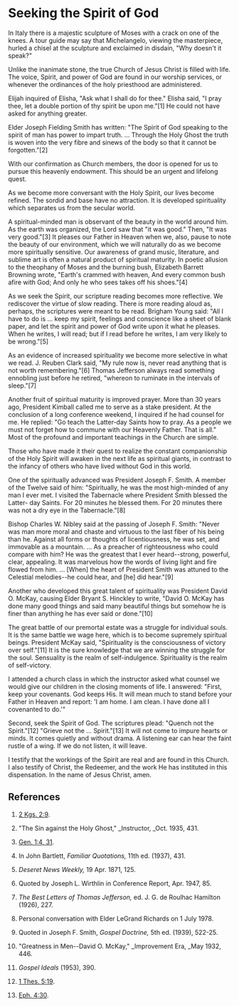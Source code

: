 # Seeking the Spirit of God

In Italy there is a majestic sculpture of Moses with a crack on one of the
knees. A tour guide may say that Michelangelo, viewing the masterpiece, hurled
a chisel at the sculpture and exclaimed in disdain, "Why doesn't it speak?"

Unlike the inanimate stone, the true Church of Jesus Christ is filled with
life. The voice, Spirit, and power of God are found in our worship services,
or whenever the ordinances of the holy priesthood are administered.

Elijah inquired of Elisha, "Ask what I shall do for thee." Elisha said, "I
pray thee, let a double portion of thy spirit be upon me."[1] He could not
have asked for anything greater.

Elder Joseph Fielding Smith has written: "The Spirit of God speaking to the
spirit of man has power to impart truth. ... Through the Holy Ghost the truth is
woven into the very fibre and sinews of the body so that it cannot be
forgotten."[2]

With our confirmation as Church members, the door is opened for us to pursue
this heavenly endowment. This should be an urgent and lifelong quest.

As we become more conversant with the Holy Spirit, our lives become refined.
The sordid and base have no attraction. It is developed spirituality which
separates us from the secular world.

A spiritual-minded man is observant of the beauty in the world around him. As
the earth was organized, the Lord saw that "it was good." Then, "It was very
good."[3] It pleases our Father in Heaven when we, also, pause to note the
beauty of our environment, which we will naturally do as we become more
spiritually sensitive. Our awareness of grand music, literature, and sublime
art is often a natural product of spiritual maturity. In poetic allusion to
the theophany of Moses and the burning bush, Elizabeth Barrett Browning wrote,
"Earth's crammed with heaven, And every common bush afire with God; And only
he who sees takes off his shoes."[4]

As we seek the Spirit, our scripture reading becomes more reflective. We
rediscover the virtue of slow reading. There is more reading aloud as,
perhaps, the scriptures were meant to be read. Brigham Young said: "All I have
to do is ... keep my spirit, feelings and conscience like a sheet of blank
paper, and let the spirit and power of God write upon it what he pleases. When
he writes, I will read; but if I read before he writes, I am very likely to be
wrong."[5]

As an evidence of increased spirituality we become more selective in what we
read. J. Reuben Clark said, "My rule now is, never read anything that is not
worth remembering."[6] Thomas Jefferson always read something ennobling just
before he retired, "whereon to ruminate in the intervals of sleep."[7]

Another fruit of spiritual maturity is improved prayer. More than 30 years
ago, President Kimball called me to serve as a stake president. At the
conclusion of a long conference weekend, I inquired if he had counsel for me.
He replied: "Go teach the Latter-day Saints how to pray. As a people we must
not forget how to commune with our Heavenly Father. That is all." Most of the
profound and important teachings in the Church are simple.

Those who have made it their quest to realize the constant companionship of
the Holy Spirit will awaken in the next life as spiritual giants, in contrast
to the infancy of others who have lived without God in this world.

One of the spiritually advanced was President Joseph F. Smith. A member of the
Twelve said of him: "Spiritually, he was the most high-minded of any man I
ever met. I visited the Tabernacle where President Smith blessed the Latter-
day Saints. For 20 minutes he blessed them. For 20 minutes there was not a dry
eye in the Tabernacle."[8]

Bishop Charles W. Nibley said at the passing of Joseph F. Smith: "Never was
man more moral and chaste and virtuous to the last fiber of his being than he.
Against all forms or thoughts of licentiousness, he was set, and immovable as
a mountain. ... As a preacher of righteousness who could compare with him? He
was the greatest that I ever heard--strong, powerful, clear, appealing. It was
marvelous how the words of living light and fire flowed from him. ... [When] the
heart of President Smith was attuned to the Celestial melodies--he could hear,
and [he] did hear."[9]

Another who developed this great talent of spirituality was President David O.
McKay, causing Elder Bryant S. Hinckley to write, "David O. McKay has done
many good things and said many beautiful things but somehow he is finer than
anything he has ever said or done."[10]

The great battle of our premortal estate was a struggle for individual souls.
It is the same battle we wage here, which is to become supremely spiritual
beings. President McKay said, "Spirituality is the consciousness of victory
over self."[11] It is the sure knowledge that we are winning the struggle for
the soul. Sensuality is the realm of self-indulgence. Spirituality is the
realm of self-victory.

I attended a church class in which the instructor asked what counsel we would
give our children in the closing moments of life. I answered: "First, keep
your covenants. God keeps His. It will mean much to stand before your Father
in Heaven and report: 'I am home. I am clean. I have done all I covenanted to
do.'"

Second, seek the Spirit of God. The scriptures plead: "Quench not the
Spirit."[12] "Grieve not the ... Spirit."[13] It will not come to impure hearts
or minds. It comes quietly and without drama. A listening ear can hear the
faint rustle of a wing. If we do not listen, it will leave.

I testify that the workings of the Spirit are real and are found in this
Church. I also testify of Christ, the Redeemer, and the work He has instituted
in this dispensation. In the name of Jesus Christ, amen.

## References

  1. [2 Kgs. 2:9](https://www.lds.org/scriptures/ot/2-kgs/2.9?lang=eng#8).

  2. "The Sin against the Holy Ghost," _Instructor, _Oct. 1935, 431.

  3. [Gen. 1:4, 31](https://www.lds.org/scriptures/ot/gen/1.4,31?lang=eng#3).

  4. In John Bartlett, _Familiar Quotations,_ 11th ed. (1937), 431.

  5. _Deseret News Weekly,_ 19 Apr. 1871, 125.

  6. Quoted by Joseph L. Wirthlin in Conference Report, Apr. 1947, 85.

  7. _The Best Letters of Thomas Jefferson,_ ed. J. G. de Roulhac Hamilton (1926), 227.

  8. Personal conversation with Elder LeGrand Richards on 1 July 1978.

  9. Quoted in Joseph F. Smith, _Gospel Doctrine,_ 5th ed. (1939), 522-25.

  10. "Greatness in Men--David O. McKay," _Improvement Era, _May 1932, 446.

  11. _Gospel Ideals_ (1953), 390.

  12. [1 Thes. 5:19](https://www.lds.org/scriptures/nt/1-thes/5.19?lang=eng#18).

  13. [Eph. 4:30](https://www.lds.org/scriptures/nt/eph/4.30?lang=eng#29).

